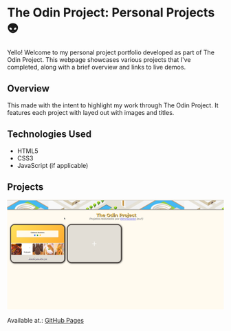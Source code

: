 <h1>The Odin Project: Personal Projects 👽</h1>

<p>Yello! Welcome to my personal project portfolio developed as part of The Odin Project. This webpage showcases various projects that I've completed, along with a brief overview and links to live demos.</p>


<h2 id="overview">Overview</h2>

<p>This made with the intent  to highlight my work through The Odin Project. It features each project with layed out with images and titles. </p>

<h2 id="technologies-used">Technologies Used</h2>
<ul>
    <li>HTML5</li>
    <li>CSS3</li>
    <li>JavaScript (if applicable)</li>
</ul>

<h2 id="projects">Projects</h2>

<img src = "images/odin.png">

<p>Available at.: <a href = "https://mrlsoarez.github.io/The-Odin-Project/">GitHub Pages</a></p>

 